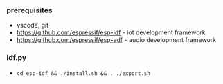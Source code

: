 ### prerequisites
* vscode, git
* https://github.com/espressif/esp-idf - iot development framework
* https://github.com/espressif/esp-adf - audio development framework

### idf.py
* ```cd esp-idf && ./install.sh && . ./export.sh```

### 